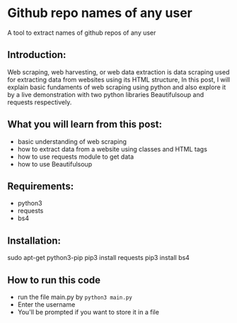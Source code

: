 # Github repo names of any user
A tool to extract names of github repos of any user
## Introduction:

Web scraping, web harvesting, or web data extraction is data scraping used for extracting data from websites using its HTML structure, In this post, I will explain basic fundaments of web scraping using python and also explore it by a live demonstration with two python libraries Beautifulsoup and requests respectively.

## What you will learn from this post:

* basic understanding of web scraping
* how to extract data from a website using classes and HTML tags
* how to use requests module to get data
* how to use Beautifulsoup

## Requirements:
* python3
* requests
* bs4

## Installation:
sudo apt-get python3-pip
pip3 install requests
pip3 install bs4

## How to run this code
* run the file main.py by `python3 main.py`
* Enter the username
* You'll be prompted if you want to store it in a file 


